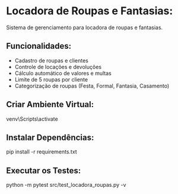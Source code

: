 # Locadora de Roupas e Fantasias:
Sistema de gerenciamento para locadora de roupas e fantasias.

## Funcionalidades:
- Cadastro de roupas e clientes
- Controle de locações e devoluções
- Cálculo automático de valores e multas
- Limite de 5 roupas por cliente
- Categorização de roupas (Festa, Formal, Fantasia, Casamento)

## Criar Ambiente Virtual:
venv\Scripts\activate

## Instalar Dependências:
pip install -r requirements.txt

## Executar os Testes:
python -m pytest src/test_locadora_roupas.py -v